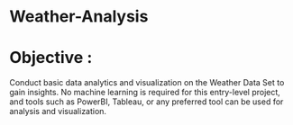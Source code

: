 # Weather-Analysis
# Objective : 
Conduct basic data analytics and visualization on the Weather Data
Set to gain insights. No machine learning is required for this entry-level project,
and tools such as PowerBI, Tableau, or any preferred tool can be used for
analysis and visualization.
